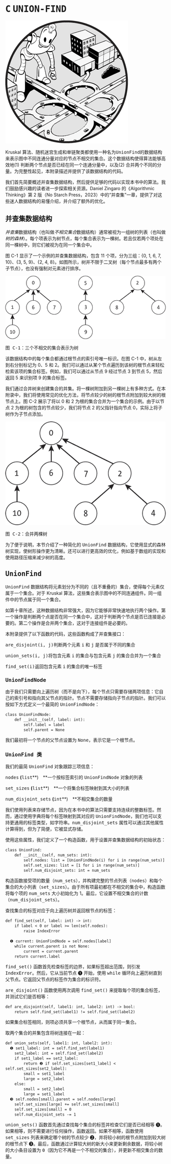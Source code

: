 <hgroup>

# <samp class="SANS_Futura_Std_Bold_Condensed_B_11">C</samp> <samp class="SANS_Dogma_OT_Bold_B_11">UNION-FIND</samp>

</hgroup>

![](img/opener.jpg)

Kruskal 算法、随机迷宫生成和单链聚类都使用一种名为<samp class="SANS_TheSansMonoCd_W5Regular_11">UnionFind</samp>的数据结构来表示图中不同连通分量对应的节点不相交的集合。这个数据结构使得算法能够高效地(1) 判断两个节点是否已经在同一个连通分量中，以及(2) 合并两个不同的分量。为完整性起见，本附录描述并提供了该数据结构的代码。

我们首先简要概述并查集数据结构，然后提供足够的代码以实现本书中的算法。我们鼓励感兴趣的读者进一步探索相关资源。Daniel Zingaro 的《Algorithmic Thinking》第 2 版（No Starch Press，2023）中的“并查集”一章，提供了对这些迷人数据结构的易懂介绍，并介绍了额外的优化。

## <samp class="SANS_Futura_Std_Bold_B_11">并查集数据结构</samp>

*并查集*数据结构（也叫做*不相交集合*数据结构）通常被视为一组树的列表（也叫做*树的森林*）。每个项表示为树节点，每个集合表示为一棵树。若且仅若两个项处在同一棵树中，则它们被视为在同一个集合中。

图 C-1 显示了一个示例的并查集数据结构，包含 11 个项，分为三组：{0, 1, 6, 7, 10}、{3, 5, 9}、{2, 4, 8}。如图所示，树并不限于二叉树（每个节点最多有两个子节点），也没有强制对元素进行排序。

![最左边的树的根节点是 0，包含节点 0、1、6、7 和 10。中间的树的根节点是 5，包含节点 5、3 和 9。最右边的树的根节点是 2，包含节点 2、4 和 8。](img/f0c001.jpg)

<samp class="SANS_Futura_Std_Book_Oblique_I_11">图 C-1：三个不相交的集合表示为树</samp>

该数据结构中的每个集合都通过根节点的索引号唯一标识。在图 C-1 中，树从左到右分别标记为 0、5 和 2。我们可以通过从某个节点遍历到该树的根节点来轻松检索该项的集合标签。例如，我们可以通过从节点 9 经过节点 3 到节点 5，然后返回 5 来识别项 9 的集合标签。

我们通过合并树来创建集合的并集。将一棵树附加到另一棵树上有多种方式。在本附录中，我们将使用常见的优化方法，将节点较少的树的根节点附加到较大树的根节点上。图 C-2 展示了将以 0 和 2 为根的集合合并为一个集合的示例。由于以节点 2 为根的树包含的节点较少，我们将节点 2 的父指针指向节点 0，实际上将子树作为子节点添加。

![合并后的树的根节点是 0。节点 2 的父指针指向节点 0。](img/f0c002.jpg)

<samp class="SANS_Futura_Std_Book_Oblique_I_11">图 C-2：合并两棵树</samp>

为了便于说明，本节介绍了一种简化的 <samp class="SANS_TheSansMonoCd_W5Regular_11">UnionFind</samp> 数据结构，它使用显式的森林树实现，使树形操作更为清晰。还可以进行更高效的优化，例如基于数组的实现和使用路径压缩来减少树的高度。

## <samp class="SANS_Futura_Std_Bold_B_11">UnionFind</samp>

<samp class="SANS_TheSansMonoCd_W5Regular_11">UnionFind</samp> 数据结构将元素划分为不同的（且不重叠的）集合，使得每个元素仅属于一个集合。对于 Kruskal 算法，这些集合表示图中的不同连通组件。同一组件中的节点属于同一个集合。

如第十章所述，这种数据结构非常强大，因为它能够非常快速地执行两个操作。第一个操作是判断两个点是否在同一个集合中，这对于判断两个节点是否已连接是必要的。第二个操作是合并两个集合，这对于连接组件是必要的。

本附录提供了以下函数的代码，这些函数构成了并查集接口：

<samp class="SANS_TheSansMonoCd_W7Bold_B_11">are_disjoint(i, j)</samp>判断两个元素 <samp class="SANS_TheSansMonoCd_W5Regular_11">i</samp> 和 <samp class="SANS_TheSansMonoCd_W5Regular_11">j</samp> 是否属于不同的集合

<samp class="SANS_TheSansMonoCd_W7Bold_B_11">union_sets(i, j)</samp>将包含元素 <samp class="SANS_TheSansMonoCd_W5Regular_11">i</samp> 的集合与包含元素 <samp class="SANS_TheSansMonoCd_W5Regular_11">j</samp> 的集合合并为一个集合

<samp class="SANS_TheSansMonoCd_W7Bold_B_11">find_set(i)</samp>返回包含元素 <samp class="SANS_TheSansMonoCd_W5Regular_11">i</samp> 的集合的唯一标签

### <samp class="SANS_Futura_Std_Bold_Condensed_Oblique_BI_11">UnionFindNode</samp>

由于我们只需要向上遍历树（而不是向下），每个节点只需要存储两项信息：它自己的索引号和指向其父节点的指针。节点不需要存储指向子节点的指针。我们可以按如下方式定义一个最简的 <samp class="SANS_TheSansMonoCd_W5Regular_11">UnionFindNode</samp>：

```
class UnionFindNode: 
    def __init__(self, label: int):
        self.label = label
        self.parent = None 
```

我们最初将一个节点的父节点设置为 <samp class="SANS_TheSansMonoCd_W5Regular_11">None</samp>，表示它是一个根节点。

### <samp class="SANS_Futura_Std_Bold_Condensed_Oblique_BI_11">UnionFind 类</samp>

我们的最简 <samp class="SANS_TheSansMonoCd_W5Regular_11">UnionFind</samp> 对象跟踪三项信息：

<samp class="SANS_TheSansMonoCd_W7Bold_B_11">nodes</samp> **(**<samp class="SANS_TheSansMonoCd_W7Bold_B_11">list</samp>**) **一个按标签索引的 <samp class="SANS_TheSansMonoCd_W5Regular_11">UnionFindNode</samp> 对象的列表

<samp class="SANS_TheSansMonoCd_W7Bold_B_11">set_sizes</samp> **(**<samp class="SANS_TheSansMonoCd_W7Bold_B_11">list</samp>**) **一个将集合标签映射到其大小的列表

<samp class="SANS_TheSansMonoCd_W7Bold_B_11">num_disjoint_sets</samp> **(**<samp class="SANS_TheSansMonoCd_W7Bold_B_11">int</samp>**) **不相交集合的数量

我们使用列表来存储节点，因为在本书中的算法只需要支持连续的整数标签。然而，通过使用字典将每个标签映射到其对应的 <samp class="SANS_TheSansMonoCd_W5Regular_11">UnionFindNode</samp>，我们也可以支持更通用的标签类型，如字符串。<samp class="SANS_TheSansMonoCd_W5Regular_11">num_disjoint_sets</samp> 属性可以通过其他属性计算得到，但为了简便，它被显式存储。

使用这些属性，我们定义了一个构造函数，用于设置并查集数据结构的初始状态：

```
class UnionFind:
    def __init__(self, num_sets: int): 
        self.nodes: list = [UnionFindNode(i) for i in range(num_sets)]
        self.set_sizes: list = [1 for i in range(num_sets)]
        self.num_disjoint_sets: int = num_sets 
```

构造函数接受项的数量（<samp class="SANS_TheSansMonoCd_W5Regular_11">num_sets</samp>），并构建完整的节点列表（<samp class="SANS_TheSansMonoCd_W5Regular_11">nodes</samp>）和每个集合的大小列表（<samp class="SANS_TheSansMonoCd_W5Regular_11">set_sizes</samp>）。由于所有项最初都在不相交的集合中，构造函数将每个项的 <samp class="SANS_TheSansMonoCd_W5Regular_11">num_sets</samp> 大小初始化为 1。最后，它设置不相交集合的计数（<samp class="SANS_TheSansMonoCd_W5Regular_11">num_disjoint_sets</samp>）。

查找集合的标签对应于向上遍历树并返回根节点的标签：

```
def find_set(self, label: int) -> int: 
    if label < 0 or label >= len(self.nodes):
        raise IndexError

  ❶ current: UnionFindNode = self.nodes[label]
    while current.parent is not None:
        current = current.parent
    return current.label 
```

<samp class="SANS_TheSansMonoCd_W5Regular_11">find_set()</samp> 函数首先检查标签的边界，如果标签超出范围，则引发 <samp class="SANS_TheSansMonoCd_W5Regular_11">IndexError</samp>。然后，它从当前节点 ❶ 开始，使用 <samp class="SANS_TheSansMonoCd_W5Regular_11">while</samp> 循环向上遍历树直到父节点。它返回父节点的标签作为集合的标识符。

<samp class="SANS_TheSansMonoCd_W5Regular_11">are_disjoint()</samp> 函数使用两次调用 <samp class="SANS_TheSansMonoCd_W5Regular_11">find_set()</samp> 来提取每个项的集合标签，并测试它们是否相等：

```
def are_disjoint(self, label1: int, label2: int) -> bool: 
    return self.find_set(label1) != self.find_set(label2) 
```

如果集合标签相同，则项必须共享一个根节点，从而属于同一集合。

取两个集合的并集包含将树连接在一起：

```
def union_sets(self, label1: int, label2: int): 
  ❶ set1_label: int = self.find_set(label1)
    set2_label: int = self.find_set(label2)
    if set1_label == set2_label:
        return ❷ if self.set_sizes[set1_label] < self.set_sizes[set2_label]:
        small = set1_label
        large = set2_label
    else:
        small = set2_label
        large = set1_label
  ❸ self.nodes[small].parent = self.nodes[large]
    self.set_sizes[large] += self.set_sizes[small]
    self.set_sizes[small] = 0
    self.num_disjoint_sets -= 1 
```

<samp class="SANS_TheSansMonoCd_W5Regular_11">union_sets()</samp> 函数首先通过查找每个集合的标签并检查它们是否已经相等 ❶。如果相等，则不需要进行任何操作，函数返回。如果不相等，函数使用 <samp class="SANS_TheSansMonoCd_W5Regular_11">set_sizes</samp> 列表来确定哪个树的节点较少 ❷，并将较小树的根节点附加到较大树的根节点下 ❸。最后，函数通过计算较大树的新大小来更新剩余数据，将较小树的大小条目设置为 <samp class="SANS_TheSansMonoCd_W5Regular_11">0</samp>（因为它不再是一个不相交的集合），并更新不相交集合的数量。
